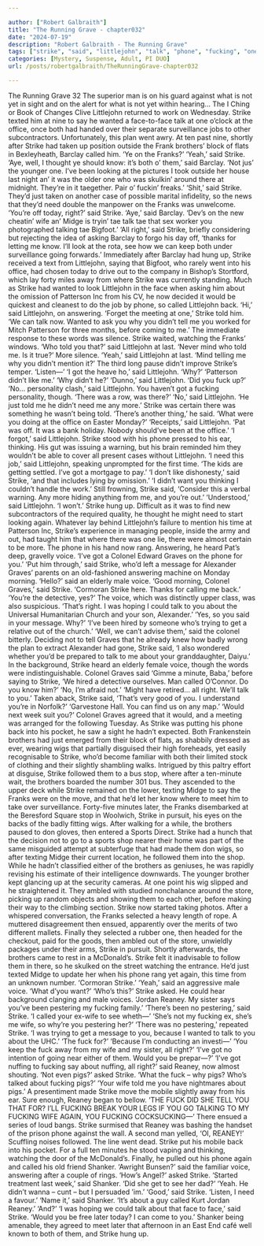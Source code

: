 ```yaml
---

author: ["Robert Galbraith"]
title: "The Running Grave - chapter032"
date: "2024-07-19"
description: "Robert Galbraith - The Running Grave"
tags: ["strike", "said", "littlejohn", "talk", "phone", "fucking", "one", "frank", "brother", "voice", "called", "right", "told", "got", "graf", "barclay", "need", "wife", "would", "fuck", "colonel", "reaney", "yet", "say", "wanted"]
categories: [Mystery, Suspense, Adult, PI DUO]
url: /posts/robertgalbraith/TheRunningGrave-chapter032

---
```



The Running Grave
32
The superior man is on his guard against what is not yet in sight and on the alert for what is not yet within hearing…
The I Ching or Book of Changes
Clive Littlejohn returned to work on Wednesday. Strike texted him at nine to say he wanted a face-to-face talk at one o’clock at the office, once both had handed over their separate surveillance jobs to other subcontractors.
Unfortunately, this plan went awry. At ten past nine, shortly after Strike had taken up position outside the Frank brothers’ block of flats in Bexleyheath, Barclay called him.
‘Ye on the Franks?’
‘Yeah,’ said Strike.
‘Aye, well, I thought ye should know: it’s both o’ them,’ said Barclay. ‘Not jus’ the younger one. I’ve been looking at the pictures I took outside her house last night an’ it was the older one who was skulkin’ around there at midnight. They’re in it taegether. Pair o’ fuckin’ freaks.’
‘Shit,’ said Strike.
They’d just taken on another case of possible marital infidelity, so the news that they’d need double the manpower on the Franks was unwelcome.
‘You’re off today, right?’ said Strike.
‘Aye,’ said Barclay. ‘Dev’s on the new cheatin’ wife an’ Midge is tryin’ tae talk tae that sex worker you photographed talking tae Bigfoot.’
‘All right,’ said Strike, briefly considering but rejecting the idea of asking Barclay to forgo his day off, ‘thanks for letting me know. I’ll look at the rota, see how we can keep both under surveillance going forwards.’
Immediately after Barclay had hung up, Strike received a text from Littlejohn, saying that Bigfoot, who rarely went into his office, had chosen today to drive out to the company in Bishop’s Stortford, which lay forty miles away from where Strike was currently standing. Much as Strike had wanted to look Littlejohn in the face when asking him about the omission of Patterson Inc from his CV, he now decided it would be quickest and cleanest to do the job by phone, so called Littlejohn back.
‘Hi,’ said Littlejohn, on answering.
‘Forget the meeting at one,’ Strike told him. ‘We can talk now. Wanted to ask you why you didn’t tell me you worked for Mitch Patterson for three months, before coming to me.’
The immediate response to these words was silence. Strike waited, watching the Franks’ windows.
‘Who told you that?’ said Littlejohn at last.
‘Never mind who told me. Is it true?’
More silence.
‘Yeah,’ said Littlejohn at last.
‘Mind telling me why you didn’t mention it?’
The third long pause didn’t improve Strike’s temper.
‘Listen—’
‘I got the heave ho,’ said Littlejohn.
‘Why?’
‘Patterson didn’t like me.’
‘Why didn’t he?’
‘Dunno,’ said Littlejohn.
‘Did you fuck up?’
‘No… personality clash,’ said Littlejohn.
You haven’t got a fucking personality, though.
‘There was a row, was there?’
‘No,’ said Littlejohn. ‘He just told me he didn’t need me any more.’
Strike was certain there was something he wasn’t being told.
‘There’s another thing,’ he said. ‘What were you doing at the office on Easter Monday?’
‘Receipts,’ said Littlejohn.
‘Pat was off. It was a bank holiday. Nobody should’ve been at the office.’
‘I forgot,’ said Littlejohn.
Strike stood with his phone pressed to his ear, thinking. His gut was issuing a warning, but his brain reminded him they wouldn’t be able to cover all present cases without Littlejohn.
‘I need this job,’ said Littlejohn, speaking unprompted for the first time. ‘The kids are getting settled. I’ve got a mortgage to pay.’
‘I don’t like dishonesty,’ said Strike, ‘and that includes lying by omission.’
‘I didn’t want you thinking I couldn’t handle the work.’
Still frowning, Strike said,
‘Consider this a verbal warning. Any more hiding anything from me, and you’re out.’
‘Understood,’ said Littlejohn. ‘I won’t.’
Strike hung up. Difficult as it was to find new subcontractors of the required quality, he thought he might need to start looking again. Whatever lay behind Littlejohn’s failure to mention his time at Patterson Inc, Strike’s experience in managing people, inside the army and out, had taught him that where there was one lie, there were almost certain to be more.
The phone in his hand now rang. Answering, he heard Pat’s deep, gravelly voice.
‘I’ve got a Colonel Edward Graves on the phone for you.’
‘Put him through,’ said Strike, who’d left a message for Alexander Graves’ parents on an old-fashioned answering machine on Monday morning.
‘Hello?’ said an elderly male voice.
‘Good morning, Colonel Graves,’ said Strike. ‘Cormoran Strike here. Thanks for calling me back.’
‘You’re the detective, yes?’
The voice, which was distinctly upper class, was also suspicious.
‘That’s right. I was hoping I could talk to you about the Universal Humanitarian Church and your son, Alexander.’
‘Yes, so you said in your message. Why?’
‘I’ve been hired by someone who’s trying to get a relative out of the church.’
‘Well, we can’t advise them,’ said the colonel bitterly.
Deciding not to tell Graves that he already knew how badly wrong the plan to extract Alexander had gone, Strike said,
‘I also wondered whether you’d be prepared to talk to me about your granddaughter, Daiyu.’
In the background, Strike heard an elderly female voice, though the words were indistinguishable. Colonel Graves said ‘Gimme a minute, Baba,’ before saying to Strike,
‘We hired a detective ourselves. Man called O’Connor. Do you know him?’
‘No, I’m afraid not.’
‘Might have retired… all right. We’ll talk to you.’
Taken aback, Strike said,
‘That’s very good of you. I understand you’re in Norfolk?’
‘Garvestone Hall. You can find us on any map.’
‘Would next week suit you?’
Colonel Graves agreed that it would, and a meeting was arranged for the following Tuesday.
As Strike was putting his phone back into his pocket, he saw a sight he hadn’t expected. Both Frankenstein brothers had just emerged from their block of flats, as shabbily dressed as ever, wearing wigs that partially disguised their high foreheads, yet easily recognisable to Strike, who’d become familiar with both their limited stock of clothing and their slightly shambling walks. Intrigued by this paltry effort at disguise, Strike followed them to a bus stop, where after a ten-minute wait, the brothers boarded the number 301 bus. They ascended to the upper deck while Strike remained on the lower, texting Midge to say the Franks were on the move, and that he’d let her know where to meet him to take over surveillance.
Forty-five minutes later, the Franks disembarked at the Beresford Square stop in Woolwich, Strike in pursuit, his eyes on the backs of the badly fitting wigs. After walking for a while, the brothers paused to don gloves, then entered a Sports Direct. Strike had a hunch that the decision not to go to a sports shop nearer their home was part of the same misguided attempt at subterfuge that had made them don wigs, so after texting Midge their current location, he followed them into the shop.
While he hadn’t classified either of the brothers as geniuses, he was rapidly revising his estimate of their intelligence downwards. The younger brother kept glancing up at the security cameras. At one point his wig slipped and he straightened it. They ambled with studied nonchalance around the store, picking up random objects and showing them to each other, before making their way to the climbing section. Strike now started taking photos.
After a whispered conversation, the Franks selected a heavy length of rope. A muttered disagreement then ensued, apparently over the merits of two different mallets. Finally they selected a rubber one, then headed for the checkout, paid for the goods, then ambled out of the store, unwieldly packages under their arms, Strike in pursuit. Shortly afterwards, the brothers came to rest in a McDonald’s. Strike felt it inadvisable to follow them in there, so he skulked on the street watching the entrance. He’d just texted Midge to update her when his phone rang yet again, this time from an unknown number.
‘Cormoran Strike.’
‘Yeah,’ said an aggressive male voice. ‘What d’you want?’
‘Who’s this?’ Strike asked. He could hear background clanging and male voices.
‘Jordan Reaney. My sister says you’ve been pestering my fucking family.’
‘There’s been no pestering,’ said Strike. ‘I called your ex-wife to see wheth—’
‘She’s not my fucking ex, she’s me wife, so why’re you pestering her?’
‘There was no pestering,’ repeated Strike. ‘I was trying to get a message to you, because I wanted to talk to you about the UHC.’
‘The fuck for?’
‘Because I’m conducting an investi—’
‘You keep the fuck away from my wife and my sister, all right?’
‘I’ve got no intention of going near either of them. Would you be prepar—?’
‘I’ve got nuffing to fucking say about nuffing, all right?’ said Reaney, now almost shouting.
‘Not even pigs?’ asked Strike.
‘What the fuck – why pigs? Who’s talked about fucking pigs?’
‘Your wife told me you have nightmares about pigs.’
A presentiment made Strike move the mobile slightly away from his ear. Sure enough, Reaney began to bellow.
‘THE FUCK DID SHE TELL YOU THAT FOR? I’LL FUCKING BREAK YOUR LEGS IF YOU GO TALKING TO MY FUCKING WIFE AGAIN, YOU FUCKING COCKSUCKING—’
There ensued a series of loud bangs. Strike surmised that Reaney was bashing the handset of the prison phone against the wall. A second man yelled, ‘OI, REANEY!’ Scuffling noises followed. The line went dead.
Strike put his mobile back into his pocket. For a full ten minutes he stood vaping and thinking, watching the door of the McDonald’s. Finally, he pulled out his phone again and called his old friend Shanker.
‘Awright Bunsen?’ said the familiar voice, answering after a couple of rings.
‘How’s Angel?’ asked Strike.
‘Started treatment last week,’ said Shanker.
‘Did she get to see her dad?’
‘Yeah. He didn’t wanna – cunt – but I persuaded ’im.’
‘Good,’ said Strike. ‘Listen, I need a favour.’
‘Name it,’ said Shanker.
‘It’s about a guy called Kurt Jordan Reaney.’
‘And?’
‘I was hoping we could talk about that face to face,’ said Strike. ‘Would you be free later today? I can come to you.’
Shanker being amenable, they agreed to meet later that afternoon in an East End café well known to both of them, and Strike hung up.
